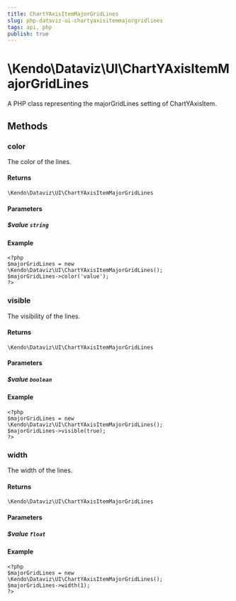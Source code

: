 ```yaml
---
title: ChartYAxisItemMajorGridLines
slug: php-dataviz-ui-chartyaxisitemmajorgridlines
tags: api, php
publish: true
---
```


# \Kendo\Dataviz\UI\ChartYAxisItemMajorGridLines

A PHP class representing the majorGridLines setting of ChartYAxisItem.


## Methods

### color
The color of the lines.

#### Returns
`\Kendo\Dataviz\UI\ChartYAxisItemMajorGridLines`

#### Parameters

##### $value `string`



#### Example 
    <?php
    $majorGridLines = new \Kendo\Dataviz\UI\ChartYAxisItemMajorGridLines();
    $majorGridLines->color('value');
    ?>

### visible
The visibility of the lines.

#### Returns
`\Kendo\Dataviz\UI\ChartYAxisItemMajorGridLines`

#### Parameters

##### $value `boolean`



#### Example 
    <?php
    $majorGridLines = new \Kendo\Dataviz\UI\ChartYAxisItemMajorGridLines();
    $majorGridLines->visible(true);
    ?>

### width
The width of the lines.

#### Returns
`\Kendo\Dataviz\UI\ChartYAxisItemMajorGridLines`

#### Parameters

##### $value `float`



#### Example 
    <?php
    $majorGridLines = new \Kendo\Dataviz\UI\ChartYAxisItemMajorGridLines();
    $majorGridLines->width(1);
    ?>

